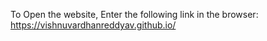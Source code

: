 To Open the website, Enter the following link in the browser: https://vishnuvardhanreddyav.github.io/
